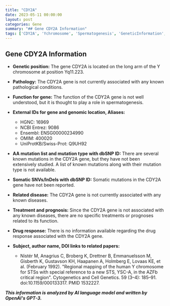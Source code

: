 ```yaml
---
title: "CDY2A"
date: 2023-05-11 00:00:00
layout: post
categories: Gene
summary: "## Gene CDY2A Information"
tags: ['CDY2A', 'Ychromosome', 'Spermatogenesis', 'GeneticInformation', 'NoAssociatedDiseases', 'NoKnownTreatments', 'NoDrugResponse', 'RegionalMapping']
---
```


## Gene CDY2A Information

- **Genetic position:** The gene CDY2A is located on the long arm of the Y chromosome at position Yq11.223.

- **Pathology:** The CDY2A gene is not currently associated with any known pathological conditions.

- **Function for gene:** The function of the CDY2A gene is not well understood, but it is thought to play a role in spermatogenesis.

- **External IDs for gene and genomic location, Aliases:**

  - HGNC: 16969
  - NCBI Entrez: 9086
  - Ensembl: ENSG00000234990
  - OMIM: 400020
  - UniProtKB/Swiss-Prot: Q9UH92

- **AA mutation list and mutation type with dbSNP ID:** There are several known mutations in the CDY2A gene, but they have not been extensively studied. A list of known mutations along with their mutation type is not available.

- **Somatic SNVs/InDels with dbSNP ID:** Somatic mutations in the CDY2A gene have not been reported.

- **Related disease:** The CDY2A gene is not currently associated with any known diseases.

- **Treatment and prognosis:** Since the CDY2A gene is not associated with any known diseases, there are no specific treatments or prognoses related to its function.

- **Drug response:** There is no information available regarding the drug response associated with the CDY2A gene.

- **Subject, author name, DOI links to related papers:**
  
  - Nistér M, Anagrius C, Broberg K, Drettner B, Emmanuelsson M, Gisberth K, Gustavson KH, Haapanen A, Holmberg E, Lovaas KE, et al. (February 1992). "Regional mapping of the human Y chromosome for STSs with special reference to a new STS, YSC-A, in the AZFb critical region". Cytogenetics and Cell Genetics. 59 (3–4): 185–91. doi:10.1159/000133317. PMID 1532227.

**_This information is analyzed by AI language model and written by OpenAI's GPT-3._**